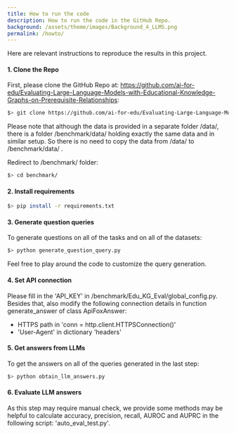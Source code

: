 ```yaml
---
title: How to run the code
description: How to run the code in the GitHub Repo.
background: /assets/theme/images/Background_4_LLMS.png
permalink: /howto/
---
```


Here are relevant instructions to reproduce the results in this project.


#### 1. Clone the Repo


First, please clone the GitHub Repo at: https://github.com/ai-for-edu/Evaluating-Large-Language-Models-with-Educational-Knowledge-Graphs-on-Prerequisite-Relationships:

```sh
$> git clone https://github.com/ai-for-edu/Evaluating-Large-Language-Models-with-Educational-Knowledge-Graphs-on-Prerequisite-Relationships
```

Please note that although the data is provided in a separate folder /data/, there is a folder /benchmark/data/ holding exactly the same data and in similar setup.
So there is no need to copy the data from /data/ to /benchmark/data/ .

Redirect to /benchmark/ folder:
```sh
$> cd benchmark/
```

#### 2. Install requirements
```sh
$> pip install -r requirements.txt
```

#### 3. Generate question queries

To generate questions on all of the tasks and on all of the datasets:
```sh
$> python generate_question_query.py
```
Feel free to play around the code to customize the query generation.

#### 4. Set API connection

Please fill in the 'API_KEY' in /benchmark/Edu_KG_Eval/global_config.py.
Besides that, also modify the following connection details in function generate_answer of class ApiFoxAnswer:

- HTTPS path in 'conn = http.client.HTTPSConnection()'
- 'User-Agent' in dictionary 'headers'

#### 5. Get answers from LLMs

To get the answers on all of the queries generated in the last step:
```sh
$> python obtain_llm_answers.py
```

#### 6. Evaluate LLM answers

As this step may require manual check, we provide some methods may be helpful to calculate accuracy, precision, recall, AUROC and AUPRC in the following script: 'auto_eval_test.py'.